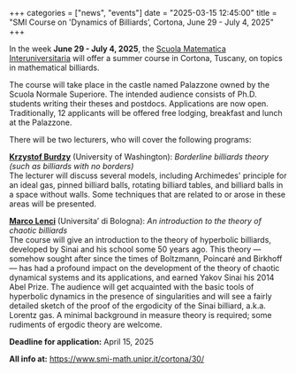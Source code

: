 +++
categories = ["news", "events"]
date = "2025-03-15 12:45:00"
title = "SMI Course on 'Dynamics of Billiards’, Cortona, June 29 - July 4, 2025" 
+++

In the week **June 29 - July 4, 2025**, the 
[Scuola Matematica Interuniversitaria](https://www.smi-math.unipr.it/)
will offer a summer course in Cortona, Tuscany, on topics in mathematical billiards. 

The course will take place in the castle named Palazzone owned by the Scuola Normale 
Superiore. The intended audience consists of Ph.D. students writing their theses and 
postdocs. Applications are now open. Traditionally, 12 applicants will be offered free 
lodging, breakfast and lunch at the Palazzone. 

There will be two lecturers, who will cover the following programs:

[**Krzystof Burdzy**](https://sites.math.washington.edu//~burdzy/) (University of Washington):
*Borderline billiards theory (such as billiards with no borders)*  
The lecturer will discuss several models, including Archimedes' principle for an ideal gas, 
pinned billiard balls, rotating billiard tables, and billiard balls in a space without walls. 
Some techniques that are related to or arose in these areas will be presented.

[**Marco Lenci**](https://www.unibo.it/sitoweb/marco.lenci/en) (Universita’ di Bologna):
*An introduction to the theory of chaotic billiards*  
The course will give an introduction to the theory of hyperbolic billiards, developed by 
Sinai and his school some 50 years ago. This theory — somehow sought after since the times 
of Boltzmann, Poincaré and Birkhoff — has had a profound impact on the development of the 
theory of chaotic dynamical systems and its applications, and earned Yakov Sinai his 2014 
Abel Prize. The audience will get acquainted with the basic tools of hyperbolic dynamics 
in the presence of singularities and will see a fairly detailed sketch of the proof of 
the ergodicity of the Sinai billiard, a.k.a. Lorentz gas. A minimal background in measure 
theory is required; some rudiments of ergodic theory are welcome.

**Deadline for application:** April 15, 2025

**All info at:** <https://www.smi-math.unipr.it/cortona/30/>
